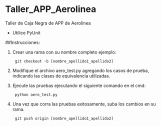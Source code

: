 # Taller_APP_Aerolinea
Taller de Caja Negra de APP de Aerolínea

- Utilice PyUnit

##Instrucciones:

1. Crear una rama con su nombre completo ejemplo:

		git checkout -b [nombre_apellido1_apellido2]

2. Modifique el archivo aero_test.py agregando los casos de prueba, indicando las clases de equivalencia utilizadas.

3. Ejecute las pruebas ejecutando el siguiente comando en el cmd:

		python aero_test.py

4. Una vez que corra las pruebas exitosamente, suba los cambios en su rama.

		git push origin [nombre_apellido1_apellido2]

